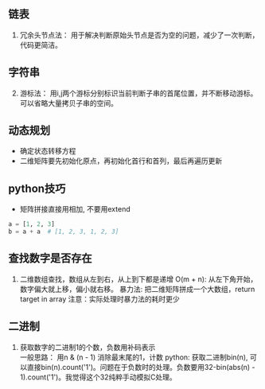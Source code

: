 ## 链表  
1. 冗余头节点法： 用于解决判断原始头节点是否为空的问题，减少了一次判断，代码更简洁。  

## 字符串  
2. 游标法： 用i,j两个游标分别标识当前判断子串的首尾位置，并不断移动游标。可以省略大量拷贝子串的空间。  

## 动态规划  
* 确定状态转移方程  
* 二维矩阵要先初始化原点，再初始化首行和首列，最后再遍历更新  

## python技巧  
* 矩阵拼接直接用相加, 不要用extend
```python
a = [1, 2, 3]
b = a + a  # [1, 2, 3, 1, 2, 3]
```   

## 查找数字是否存在  
1. 二维数组查找，数组从左到右，从上到下都是递增
    O(m + n): 从左下角开始，数字偏大就上移，偏小就右移。
    暴力法: 把二维矩阵拼成一个大数组，return target in array
    注意：实际处理时暴力法的耗时更少   
    

## 二进制
1. 获取数字的二进制1的个数，负数用补码表示  
    一般思路： 用n & (n - 1) 消除最末尾的1，计数
    python: 获取二进制bin(n), 可以直接bin(n).count('1')。问题在于负数时的处理。负数要用32-bin(abs(n) - 1).count('1')。我觉得这个32纯粹手动模拟C处理。
    
